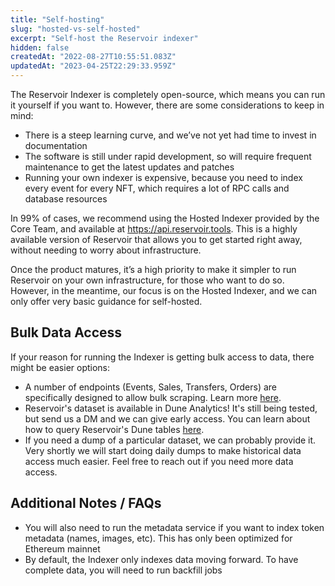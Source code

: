 ```yaml
---
title: "Self-hosting"
slug: "hosted-vs-self-hosted"
excerpt: "Self-host the Reservoir indexer"
hidden: false
createdAt: "2022-08-27T10:55:51.083Z"
updatedAt: "2023-04-25T22:29:33.959Z"
---
```

The Reservoir Indexer is completely open-source, which means you can run it yourself if you want to. However, there are some considerations to keep in mind:

- There is a steep learning curve, and we’ve not yet had time to invest in documentation
- The software is still under rapid development, so will require frequent maintenance to get the latest updates and patches
- Running your own indexer is expensive, because you need to index every event for every NFT, which requires a lot of RPC calls and database resources

In 99% of cases, we recommend using the Hosted Indexer provided by the Core Team, and available at <https://api.reservoir.tools>. This is a highly available version of Reservoir that allows you to get started right away, without needing to worry about infrastructure. 

Once the product matures, it’s a high priority to make it simpler to run Reservoir on your own infrastructure, for those who want to do so. However, in the meantime, our focus is on the Hosted Indexer, and we can only offer very basic guidance for self-hosted.

## Bulk Data Access

If your reason for running the Indexer is getting bulk access to data, there might be easier options:

- A number of endpoints (Events, Sales, Transfers, Orders) are specifically designed to allow bulk scraping. Learn more [here](https://docs.reservoir.tools/reference/nft-data-overview).
- Reservoir's dataset is available in Dune Analytics! It's still being tested, but send us a DM and we can give early access. You can learn about how to query Reservoir's Dune tables [here](https://dune.com/reservoir0x/reservoir-dune-docs-dashboard). 
- If you need a dump of a particular dataset, we can probably provide it. Very shortly we will start doing daily dumps to make historical data access much easier. Feel free to reach out if you need more data access. 

## Additional Notes / FAQs

- You will also need to run the metadata service if you want to index token metadata (names, images, etc). This has only been optimized for Ethereum mainnet
- By default, the Indexer only indexes data moving forward. To have complete data, you will need to run backfill jobs